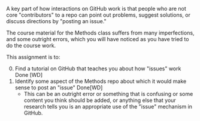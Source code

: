 
A key part of how interactions on GitHub work is that people who are not core "contributors" to 
a repo can point out problems, suggest solutions, or discuss directions by "posting an issue."

The course material for the Methods class suffers from many imperfections, and some outright errors,
which you will have noticed as you have tried to do the course work. 

This assignment is to:

0. Find a tutorial on GitHub that teaches you about how "issues" work 
Done [WD]
0. Identify some aspect of the Methods repo about which it would make sense to post an "issue"
Done[WD]
   * This can be an outright error or something that is confusing or some content you think should be added, or anything else that your research tells you is an appropriate use of the "issue" mechanism in GitHub.
   
